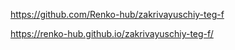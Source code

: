 https://github.com/Renko-hub/zakrivayuschiy-teg-f

https://renko-hub.github.io/zakrivayuschiy-teg-f/
